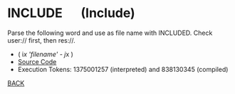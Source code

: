# INCLUDE &emsp; (Include)
Parse the following word and use as file name with INCLUDED. Check user:// first, then res://.
* ( i*x 'filename' - j*x )
* [Source Code](../words/file_ext/Include.cs)
* Execution Tokens: 1375001257 (interpreted) and 838130345 (compiled)


[BACK](builtins.md#Include)
